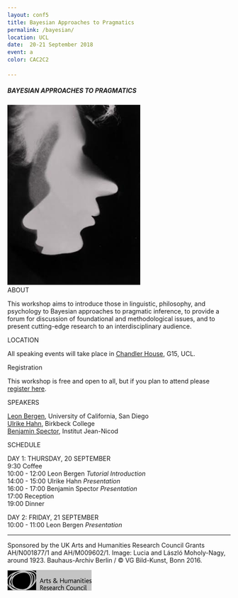 ```yaml
---
layout: conf5
title: Bayesian Approaches to Pragmatics
permalink: /bayesian/
location: UCL
date:  20-21 September 2018
event: a
color: CAC2C2

---
```



##### BAYESIAN APPROACHES TO PRAGMATICS

<img src="/twofaces.jpg" width="300">

<div class="maintext" markdown="1">

<div class="title"> ABOUT </div>

This workshop aims to introduce those in linguistic, philosophy, and psychology to Bayesian approaches to pragmatic inference, to provide a forum for discussion of foundational and methodological issues, and to present cutting-edge research to an interdisciplinary audience.

<div class="title"> LOCATION </div>

All speaking events will take place in [Chandler House](https://goo.gl/maps/ED9NstvzCMv), G15, UCL.

<div class="title"> Registration </div>

This workshop is free and open to all, but if you plan to attend please [register here](https://goo.gl/forms/PPHMSnRzpkQFbhts1).

<div class="title"> SPEAKERS </div>

[Leon Bergen](https://scholar.google.com/citations?user=0FclEuAAAAAJ&hl=en&oi=ao), University of California, San Diego <br>
[Ulrike Hahn](http://www.bbk.ac.uk/psychology/our-staff/ulrike-hahn), Birkbeck College <br>
[Benjamin Spector](https://sites.google.com/site/bspectorpage/), Institut Jean-Nicod


<div class="title"> SCHEDULE </div>


DAY 1: THURSDAY, 20 SEPTEMBER<br>
<span class ="titlewhite"> 9:30 </span><span class ="titleblack"> Coffee </span><br>
<span class ="titlewhite"> 10:00 - 12:00 </span><span class ="titleblack"> Leon Bergen *Tutorial Introduction* </span> <br>
<span class ="titlewhite"> 14:00 - 15:00 </span><span class ="titleblack"> Ulrike Hahn *Presentation* </span><br>
<span class ="titlewhite"> 16:00 - 17:00 </span><span class ="titleblack"> Benjamin Spector *Presentation* </span><br>
<span class ="titlewhite"> 17:00 </span><span class ="titleblack">  Reception </span> <br>
<span class ="titlewhite">   19:00 </span><span class ="titleblack">  Dinner </span>



 DAY 2: FRIDAY, 21 SEPTEMBER  <br>
<span class ="titlewhite"> 10:00 - 11:00 </span><span class ="titleblack">  Leon Bergen *Presentation* </span>




---

<span class ="smaller">
Sponsored by the UK Arts and Humanities Research Council Grants AH/N001877/1 and AH/M009602/1. Image: Lucia and László Moholy-Nagy, around 1923. Bauhaus-Archiv Berlin / © VG Bild-Kunst, Bonn 2016.
</span>

![AHRC](/ahrcpearl.jpg)
